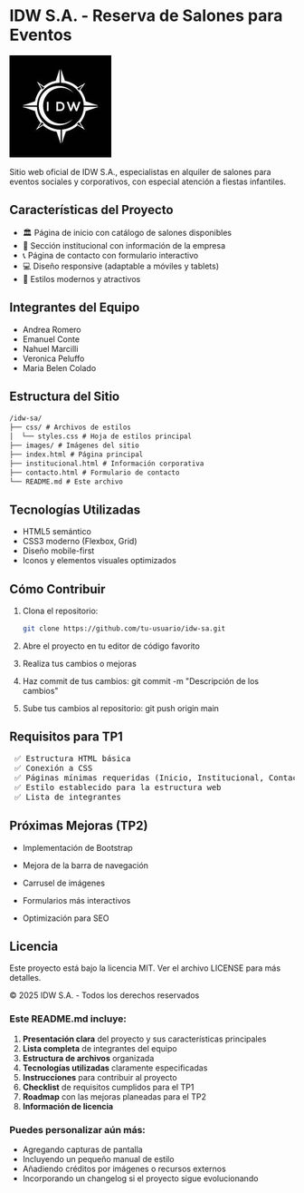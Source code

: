# IDW S.A. - Reserva de Salones para Eventos

![Logo IDW S.A.](intrDWUN/Images/logo_idw.jpg)

Sitio web oficial de IDW S.A., especialistas en alquiler de salones para eventos sociales y corporativos, con especial atención a fiestas infantiles.

## Características del Proyecto

- 🏛️  Página de inicio con catálogo de salones disponibles
- 🏢  Sección institucional con información de la empresa
- 📞  Página de contacto con formulario interactivo
- 💻  Diseño responsive (adaptable a móviles y tablets)
- 🎨  Estilos modernos y atractivos

## Integrantes del Equipo

- Andrea Romero
- Emanuel Conte
- Nahuel Marcilli
- Veronica Peluffo
- Maria Belen Colado

## Estructura del Sitio
```text
/idw-sa/
├── css/ # Archivos de estilos
│  └── styles.css # Hoja de estilos principal
├── images/ # Imágenes del sitio
├── index.html # Página principal
├── institucional.html # Información corporativa
├── contacto.html # Formulario de contacto
└── README.md # Este archivo
```

## Tecnologías Utilizadas

- HTML5 semántico
- CSS3 moderno (Flexbox, Grid)
- Diseño mobile-first
- Iconos y elementos visuales optimizados

## Cómo Contribuir

1. Clona el repositorio:
   ```bash
   git clone https://github.com/tu-usuario/idw-sa.git

2. Abre el proyecto en tu editor de código favorito

3. Realiza tus cambios o mejoras

4. Haz commit de tus cambios:
   git commit -m "Descripción de los cambios"

5. Sube tus cambios al repositorio:
   git push origin main

## Requisitos para TP1
<pre> ✅ Estructura HTML básica
 ✅ Conexión a CSS
 ✅ Páginas mínimas requeridas (Inicio, Institucional, Contacto)
 ✅ Estilo establecido para la estructura web
 ✅ Lista de integrantes</pre>

## Próximas Mejoras (TP2)
- Implementación de Bootstrap

- Mejora de la barra de navegación

- Carrusel de imágenes

- Formularios más interactivos

- Optimización para SEO

## Licencia
Este proyecto está bajo la licencia MIT. Ver el archivo LICENSE para más detalles.

© 2025 IDW S.A. - Todos los derechos reservados


### Este README.md incluye:

1. **Presentación clara** del proyecto y sus características principales
2. **Lista completa** de integrantes del equipo
3. **Estructura de archivos** organizada
4. **Tecnologías utilizadas** claramente especificadas
5. **Instrucciones** para contribuir al proyecto
6. **Checklist** de requisitos cumplidos para el TP1
7. **Roadmap** con las mejoras planeadas para el TP2
8. **Información de licencia**

### Puedes personalizar aún más:
- Agregando capturas de pantalla
- Incluyendo un pequeño manual de estilo
- Añadiendo créditos por imágenes o recursos externos
- Incorporando un changelog si el proyecto sigue evolucionando
